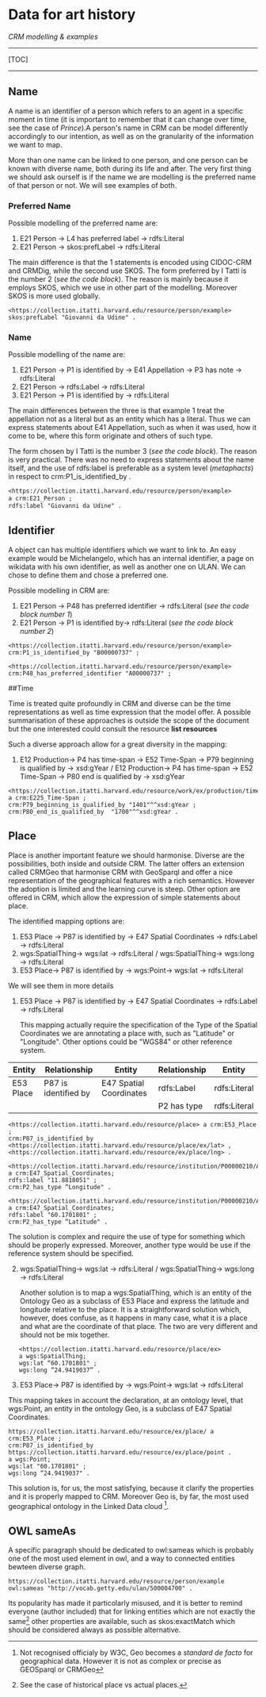 # Data for art history

*CRM modelling & examples*

---



[TOC]

---



## Name

A name is an identifier of a person which refers to an agent in a specific moment in time (it is important to remember that it can change over time, see the case of _Prince_).A person's name in CRM can be model differently accordingly to our intention, as well as on the granularity of the information we want to map.

More than one name can be linked to one person, and one person can be known with diverse name, both during its life and after. The very first thing we should ask ourself is if the name we are modelling is the preferred name of that person or not. We will see examples of both.

### Preferred Name

Possible modelling of the preferred name are:

1. E21 Person → L4 has preferred label → rdfs:Literal
2. E21 Person → skos:prefLabel → rdfs:Literal

The main difference is that the 1 statements is encoded using CIDOC-CRM and CRMDig, while the second use SKOS. The form preferred by I Tatti is the number 2 (_see the code block_). The reason is mainly because it employs SKOS, which we use in other part of the modelling. Moreover SKOS is more used globally.

```xml-dtd
<https://collection.itatti.harvard.edu/resource/person/example>
skos:prefLabel "Giovanni da Udine" .
```



### Name

Possible modelling of the name are:

1. E21 Person → P1 is identified by → E41 Appellation → P3 has note → rdfs:Literal
2. E21 Person → rdfs:Label → rdfs:Literal
3. E21 Person → P1 is identified by → rdfs:Literal

The main differences between the three is that example 1 treat the appellation not as a literal but as an entity which has a literal. Thus we can express statements about E41 Appellation, such as when it was used, how it come to be, where this form originate and others of such type.

The form chosen by I Tatti is the number 3 (_see the code block_). The reason is very practical. There was no need to express statements about the name itself, and the use of rdfs:label is preferable as a system level (_metaphacts_) in respect to crm:P1_is_identified_by . 


```dtd
<https://collection.itatti.harvard.edu/resource/person/example>
a crm:E21_Person ;
rdfs:label "Giovanni da Udine" .
```



## Identifier

A object can has multiple identifiers which we want to link to. An easy example would be Michelangelo, which has an internal identifier, a page on wikidata with his own identifier, as well as another one on ULAN. We can chose to define them and chose a preferred one. 

Possible modelling in CRM are:

1. E21 Person → P48 has preferred identifier → rdfs:Literal (_see the code block number 1_)
2. E21 Person → P1 is identified by→ rdfs:Literal (_see the code block number 2_)

```xml-dtd
<https://collection.itatti.harvard.edu/resource/person/example>
crm:P1_is_identified_by "B00000737" ;
```


```xml-dtd
<https://collection.itatti.harvard.edu/resource/person/example>
crm:P48_has_preferred_identifier "A00000737" ;
```



##Time

Time is treated quite profoundly in CRM and diverse can be the time representations as well as time expression that the model offer. A possible summarisation of these approaches is outside the scope of the document but the one interested could consult the resource **list resources**

Such a diverse approach allow for a great diversity in the mapping:

1. E12 Production→ P4 has time-span → E52 Time-Span → P79 beginning is qualified by → xsd:gYear / E12 Production→ P4 has time-span → E52 Time-Span → P80 end is qualified by → xsd:gYear

```xml-dtd
<https://collection.itatti.harvard.edu/resource/work/ex/production/timespan> a crm:E225_Time-Span ;
crm:P79_beginning_is_qualified_by "1401"^^xsd:gYear ;
crm:P80_end_is_qualified_by  "1700"^^xsd:gYear .
```



## Place

Place is another important feature we should harmonise. Diverse are the possibilities, both inside and outside CRM. The latter offers an extension called CRMGeo that harmonise CRM with GeoSparql and offer a nice representation of the geographical features with a rich semantics. However the adoption is limited and the learning curve is steep. Other option are offered in CRM, which allow the expression of simple statements about place. 

The identified mapping options are:

1. E53 Place → P87 is identified by →  E47 Spatial Coordinates →  rdfs:Label →  rdfs:Literal
2. wgs:SpatialThing→ wgs:lat →  rdfs:Literal / wgs:SpatialThing→ wgs:long →  rdfs:Literal
3. E53 Place→ P87 is identified by → wgs:Point→ wgs:lat →  rdfs:Literal

We will see them in more details

1. E53 Place → P87 is identified by →  E47 Spatial Coordinates →  rdfs:Label →  rdfs:Literal

   This mapping actually require the specification of the Type of the Spatial Coordinates we are  annotating a place with, such as "Latitude" or "Longitude". Other options could be "WGS84" or other reference system.

| Entity    | Relationship         | Entity                  | Relationship | Entity       |
| --------- | -------------------- | ----------------------- | ------------ | ------------ |
| E53 Place | P87 is identified by | E47 Spatial Coordinates | rdfs:Label   | rdfs:Literal |
|           |                      |                         | P2 has type  | rdfs:Literal |


```xml-dtd
<https://collection.itatti.harvard.edu/resource/place> a crm:E53_Place ;
crm:P87_is_identified_by <https://collection.itatti.harvard.edu/resource/place/ex/lat> , <https://collection.itatti.harvard.edu/resource/ex/place/lng> .

<https://collection.itatti.harvard.edu/resource/institution/P00000210/Arezzo/lng>
a crm:E47_Spatial_Coordinates;
rdfs:label "11.8818051" ;
crm:P2_has_type “Longitude" .

<https://collection.itatti.harvard.edu/resource/institution/P00000210/Arezzo/lat>
a crm:E47_Spatial_Coordinates;
rdfs:label "60.1701801" ;
crm:P2_has_type “Latitude" .
```
The solution is complex and require the use of type for something which should be properly expressed. Moreover, another type would be use if the reference system should be specified.



2. wgs:SpatialThing→ wgs:lat →  rdfs:Literal / wgs:SpatialThing→ wgs:long →  rdfs:Literal



   Another solution is to map a wgs:SpatialThing, which is an entity of the Ontology Geo as a subclass of E53 Place and express the latitude and longitude relative to the place. It is a straightforward solution which, however, does confuse, as it happens in many case, what it is a place and what are the coordinate of that place. The two are very different and should not be mix together.

```xml-dtd
   <https://collection.itatti.harvard.edu/resource/place/ex>
   a wgs:SpatialThing;
   wgs:lat “60.1701801" ;
   wgs:long “24.9419037” .
```


3. E53 Place→ P87 is identified by → wgs:Point→ wgs:lat →  rdfs:Literal

This mapping takes in account the declaration, at an ontology level, that wgs:Point, an entity in the ontology Geo, is a subclass of E47 Spatial Coordinates. 

```xml-dtd
https://collection.itatti.harvard.edu/resource/ex/place/ a crm:E53_Place ;
crm:P87_is_identified_by https://collection.itatti.harvard.edu/resource/ex/place/point .
a wgs:Point;
wgs:lat "60.1701801" ;
wgs:long “24.9419037" .
```

This solution is, for us, the most satisfying, because it clarify the properties and it is properly mapped to CRM. Moreover Geo is, by far, the most used geographical ontology in the Linked Data  cloud [^1].

## OWL sameAs

A specific paragraph should be dedicated to owl:sameas which is probably one of the most used element in owl, and a way to connected entities bewteen diverse graph.

```xml-dtd
https://collection.itatti.harvard.edu/resource/person/example
owl:sameas "http://vocab.getty.edu/ulan/500004700" .
```

Its popularity has made it particolarly misused, and it is better to remind everyone (author included) that for linking entities which are not exactly the same[^2] other properties are available, such as skos:exactMatch which should be considered always as possible alternative.





[^1]: Not recognised officialy by W3C, Geo becomes a *standard de facto* for geographical data. However it is not as complex or precise as GEOSparql or CRMGeo
[^2]: See the case of historical place vs actual places.
